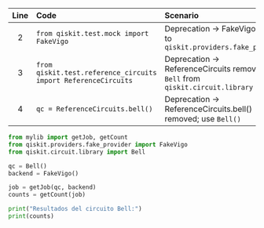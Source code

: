 | Line | Code | Scenario | Reference | Artifact | Refactoring |
| :--: | :--- | :------- | :-------- | :------- | :---------- |
| 2 | `from qiskit.test.mock import FakeVigo` | Deprecation -> FakeVigo moved to `qiskit.providers.fake_provider` | IK | FakeVigo | `from qiskit.providers.fake_provider import FakeVigo` |
| 3 | `from qiskit.test.reference_circuits import ReferenceCircuits` | Deprecation -> ReferenceCircuits removed; use `Bell` from `qiskit.circuit.library` | IK | ReferenceCircuits | `from qiskit.circuit.library import Bell` |
| 4 | `qc = ReferenceCircuits.bell()` | Deprecation -> ReferenceCircuits.bell() removed; use `Bell()` | IK | Bell | `qc = Bell()` |

```python
from mylib import getJob, getCount
from qiskit.providers.fake_provider import FakeVigo
from qiskit.circuit.library import Bell

qc = Bell()
backend = FakeVigo()

job = getJob(qc, backend)
counts = getCount(job)

print("Resultados del circuito Bell:")
print(counts)
```